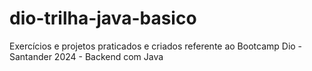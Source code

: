 # dio-trilha-java-basico
Exercícios e projetos praticados e criados referente ao Bootcamp Dio - Santander 2024 - Backend com Java
